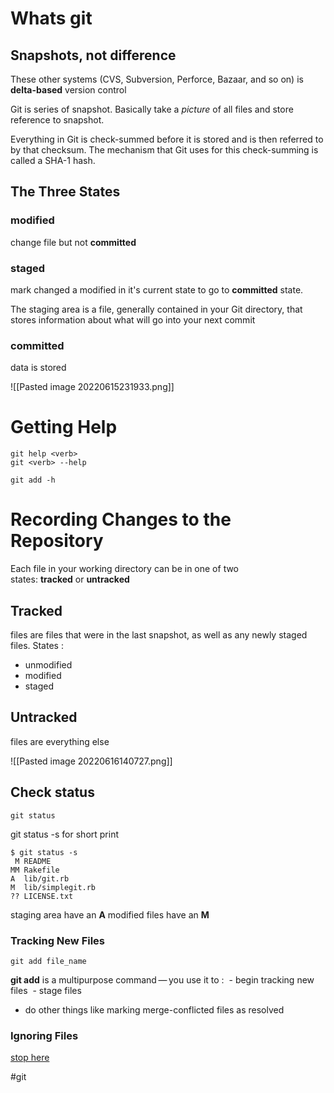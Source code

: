 # Whats git 

## Snapshots, not difference 

These other systems (CVS, Subversion, Perforce, Bazaar, and so on) is **delta-based** version control 

Git is series of snapshot. Basically take a *picture* of all files and store reference to snapshot. 

Everything in Git is check-summed before it is stored and is then referred to by that checksum. The mechanism that Git uses for this check-summing is called a SHA-1 hash.


## The Three States
### modified 
change file but not **committed**
### staged
mark changed a modified in it's current state to go to **committed** state.

The staging area is a file, generally contained in your Git directory, that stores information about what will go into your next commit

### committed
data is stored 


![[Pasted image 20220615231933.png]]


# Getting Help
```console
git help <verb>
git <verb> --help

git add -h
```

# Recording Changes to the Repository
Each file in your working directory can be in one of two states: **tracked** or **untracked**
## Tracked 
files are files that were in the last snapshot, as well as any newly staged files.
States : 
- unmodified
- modified
- staged

## Untracked
files are everything else

![[Pasted image 20220616140727.png]]


## Check status 
```console
git status
```
git status -s for short print 

```console
$ git status -s
 M README
MM Rakefile
A  lib/git.rb
M  lib/simplegit.rb
?? LICENSE.txt
```

staging area have an **A**
modified files have an **M**



### Tracking New Files
```console
git add file_name
```
**git add** is a multipurpose command — you use it to : 
 - begin tracking new files
 - stage files
 - do other things like marking merge-conflicted files as resolved


### Ignoring Files



[stop here](https://git-scm.com/book/en/v2/Git-Basics-Recording-Changes-to-the-Repository)

















#git